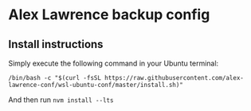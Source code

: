 # Alex Lawrence backup config

## Install instructions

Simply execute the following command in your Ubuntu terminal:

`/bin/bash -c "$(curl -fsSL https://raw.githubusercontent.com/alex-lawrence-conf/wsl-ubuntu-conf/master/install.sh)"`

And then run `nvm install --lts`
